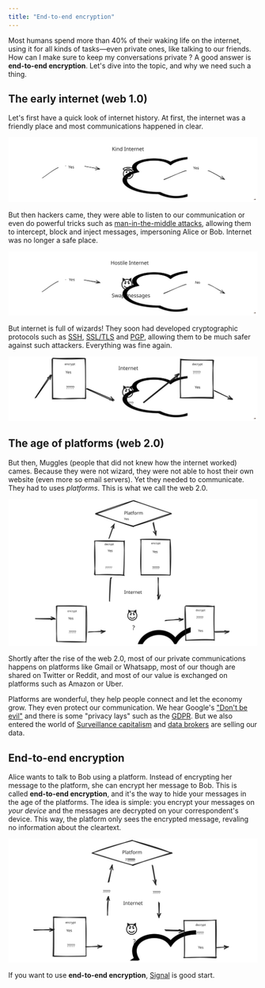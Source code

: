 ```yaml
---
title: "End-to-end encryption"
---
```


<!-- introduction -->

Most humans spend more than 40% of their waking life on the internet, using it
for all kinds of tasks—even private ones, like talking to our friends. How can
I make sure to keep my conversations private ? A good answer is **end-to-end
encryption**. Let's dive into the topic, and why we need such a thing.

## The early internet (web 1.0)

Let's first have a quick look of internet history. At first, the internet was a
friendly place and most communications happened in clear.

![web1a](web1a.svg)

But then hackers came, they were able to listen to our communication or even do
powerful tricks such as [man-in-the-middle
attacks](https://en.wikipedia.org/wiki/Man-in-the-middle_attack), allowing them
to intercept, block and inject messages, impersoning Alice or Bob. Internet was
no longer a safe place.

![web1b](web1b.svg)

But internet is full of wizards! They soon had developed cryptographic
protocols such as [SSH](https://en.wikipedia.org/wiki/Secure_Shell),
[SSL/TLS](https://en.wikipedia.org/wiki/Transport_Layer_Security) and
[PGP](https://en.wikipedia.org/wiki/Pretty_Good_Privacy), allowing them to be
much safer against such attackers. Everything was fine again.

![web1c](web1c.svg)

## The age of platforms (web 2.0)

But then, Muggles (people that did not knew how the internet worked) cames.
Because they were not wizard, they were not able to host their own website
(even more so email servers). Yet they needed to communicate. They had to uses
_platforms_. This is what we call the web 2.0.

![web2](web2.svg)

Shortly after the rise of the web 2.0, most of our private communications
happens on platforms like Gmail or Whatsapp, most of our though are shared on
Twitter or Reddit, and most of our value is exchanged on platforms such as
Amazon or Uber.

Platforms are wonderful, they help people connect and let the economy grow.
They even protect our communication. We hear Google's ["Don't be
evil"](https://en.wikipedia.org/wiki/Don%27t_be_evil) and there is some
"privacy lays" such as the
[GDPR](https://en.wikipedia.org/wiki/General_Data_Protection_Regulation). But
we also entered the world of [Surveillance
capitalism](https://en.wikipedia.org/wiki/Surveillance_capitalism) and [data
brokers](https://en.wikipedia.org/wiki/Data_broker) are selling our data.

## End-to-end encryption

Alice wants to talk to Bob using a platform. Instead of encrypting her message
to the platform, she can encrypt her message to Bob. This is called
**end-to-end encryption**, and it's the way to hide your messages in the age of
the platforms. The idea is simple: you encrypt your messages on _your device_
and the messages are decrypted on your correspondent's device. This way, the
platform only sees the encrypted message, revaling no information about the
cleartext.

![e2ee](e2ee.svg)

If you want to use **end-to-end encryption**, [Signal](https://signal.org/) is
good start.
